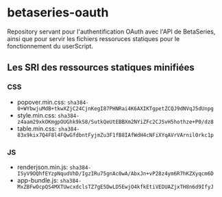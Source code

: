 # betaseries-oauth
Repository servant pour l'authentification OAuth avec l'API de BetaSeries, ainsi que pour servir les fichiers ressoruces statiques pour le fonctionnement du userScript.

## Les SRI des ressources statiques minifiées

### CSS
* popover.min.css: `sha384-0+WYbwjuMdB+tkwXZjC24CjnKegI87PHNRai4K6AXIKTgpetZCQJ9dNVqJ5dUnpg`
* style.min.css:   `sha384-z4aam29xkOKmgpOUGhk9kS8/SutkQeUtEBBXm2NYiZFc2CJSvH5hothze+P0/dz8`
* table.min.css:   `sha384-83x9kix7Q4F8l4FQwGfdbntFyjmZu3F1fB8IAfWdH4cNFiXYqAVrVArnil0rkc1p`

### JS
* renderjson.min.js: `sha384-ISyV9OQhfEYzpNqudVhD/IgzIRu75gnAc0wA/AbxJn+vP28z4ym6R7hKZXyqcm6D`
* app-bundle.js: `sha384-MxZBFwOcpQS4MXTUwcxdclsTZ7gE5DwLD5EwjO4kfkEtiVEDUAZjxTH8n6d9IfyJ`